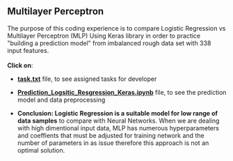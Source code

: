 ## Multilayer Perceptron 
The purpose of this coding experience is to compare Logistic Regression vs Multilayer Perceptron (MLP) Using Keras library in order to practice "building a prediction model" from imbalanced rough data set with 338 input features.<br/>
<br/>
**Click on**: 
- **[task.txt](https://github.com/MasoudMoeini/LogisticRegression-vs-Neural-Networks-MLP-Using-Keras/blob/master/task.txt)** file, to see assigned tasks for developer <br/>
- **[Prediction_Logsitic_Resgression_Keras.ipynb](https://github.com/MasoudMoeini/LogisticRegression-vs-Neural-Networks-MLP-Using-Keras/blob/master/Prediction_Logsitic_Resgression_Keras.ipynb)** file, to see the prediction model and data preprocessing

- **Conclusion: Logistic Regression is a suitable model for low range of data samples** to compare with Neural Networks. When we are dealing with high dimentional input data, MLP has numerous hyperparameters and coeffients that must be adjusted for training network and the number of parameters in as issue therefore this approach is not an optimal solution. 
